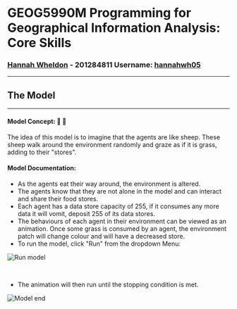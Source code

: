 # **GEOG5990M Programming for Geographical Information Analysis: Core Skills**
### **[Hannah Wheldon](https://github.com/hannahwh05)** - **201284811** Username: [hannahwh05](https://github.com/hannahwh05)
---
## The Model
---

#### Model Concept: :sheep: :herb: 

The idea of this model is to imagine that the agents are like sheep. These sheep walk around the environment randomly and graze as if it is grass, adding to their "stores".

#### Model Documentation:

* As the agents eat their way around, the environment is altered.
* The agents know that they are not alone in the model and can interact and share their food stores.
* Each agent has a data store capacity of 255, if it consumes any more data it will vomit, deposit 255 of its data stores.
* The behaviours of each agent in their environment can be viewed as an animation. Once some grass is consumed by an agent, the environment patch will change colour and will have a decreased store.
* To run the model, click "Run" from the dropdown Menu:

![Run model](hannahwh05.github.io/images/ABM_Menu.PNG)

<br/>

* The animation will then run until the stopping condition is met.

![Model end](hannahwh05.github.io/images/ABM_Run.PNG)

